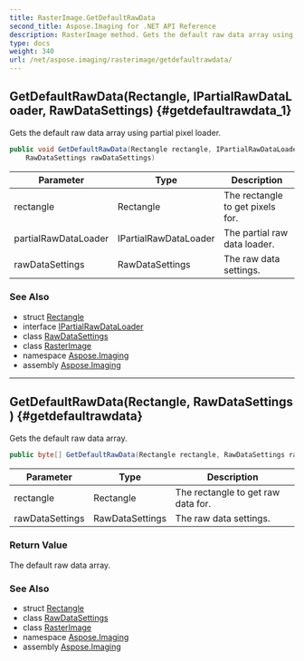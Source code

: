```yaml
---
title: RasterImage.GetDefaultRawData
second_title: Aspose.Imaging for .NET API Reference
description: RasterImage method. Gets the default raw data array using partial pixel loader
type: docs
weight: 340
url: /net/aspose.imaging/rasterimage/getdefaultrawdata/
---
```

## GetDefaultRawData(Rectangle, IPartialRawDataLoader, RawDataSettings) {#getdefaultrawdata_1}

Gets the default raw data array using partial pixel loader.

```csharp
public void GetDefaultRawData(Rectangle rectangle, IPartialRawDataLoader partialRawDataLoader, 
    RawDataSettings rawDataSettings)
```

| Parameter | Type | Description |
| --- | --- | --- |
| rectangle | Rectangle | The rectangle to get pixels for. |
| partialRawDataLoader | IPartialRawDataLoader | The partial raw data loader. |
| rawDataSettings | RawDataSettings | The raw data settings. |

### See Also

* struct [Rectangle](../../rectangle/)
* interface [IPartialRawDataLoader](../../ipartialrawdataloader/)
* class [RawDataSettings](../../rawdatasettings/)
* class [RasterImage](../)
* namespace [Aspose.Imaging](../../rasterimage/)
* assembly [Aspose.Imaging](../../../)

---

## GetDefaultRawData(Rectangle, RawDataSettings) {#getdefaultrawdata}

Gets the default raw data array.

```csharp
public byte[] GetDefaultRawData(Rectangle rectangle, RawDataSettings rawDataSettings)
```

| Parameter | Type | Description |
| --- | --- | --- |
| rectangle | Rectangle | The rectangle to get raw data for. |
| rawDataSettings | RawDataSettings | The raw data settings. |

### Return Value

The default raw data array.

### See Also

* struct [Rectangle](../../rectangle/)
* class [RawDataSettings](../../rawdatasettings/)
* class [RasterImage](../)
* namespace [Aspose.Imaging](../../rasterimage/)
* assembly [Aspose.Imaging](../../../)


